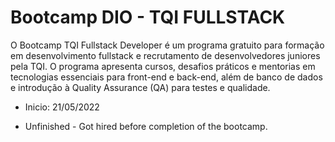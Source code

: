 # Bootcamp DIO - TQI FULLSTACK

O Bootcamp TQI Fullstack Developer é um programa gratuito para formação em desenvolvimento fullstack e recrutamento de desenvolvedores juniores pela TQI. O programa apresenta cursos, desafios práticos e mentorias em tecnologias essenciais para front-end e back-end, além de banco de dados e introdução à Quality Assurance (QA) para testes e qualidade.

- Inicio: 21/05/2022

- Unfinished - Got hired before completion of the bootcamp.
